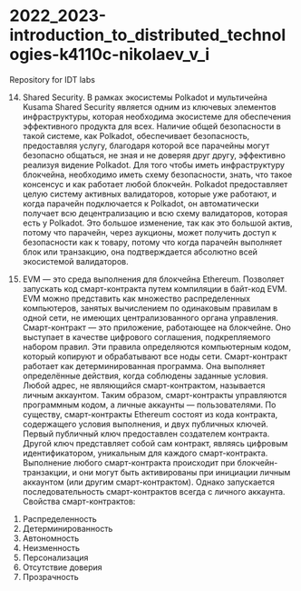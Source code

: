 # 2022_2023-introduction_to_distributed_technologies-k4110c-nikolaev_v_i
Repository for IDT labs

14. Shared Security.
В рамках экосистемы Polkadot и мультичейна Kusama Shared Security является одним из ключевых элементов инфраструктуры, которая необходима экосистеме для обеспечения эффективного продукта для всех. Наличие общей безопасности в такой системе, как Polkadot, обеспечивает безопасность, предоставляя услугу, благодаря которой все парачейны могут безопасно общаться, не зная и не доверяя друг другу, эффективно реализуя видение Polkadot. Для того чтобы иметь инфраструктуру блокчейна, необходимо иметь схему безопасности, знать, что такое консенсус и как работает любой блокчейн. Polkadot предоставляет целую систему активных валидаторов, которые уже работают, и когда парачейн подключается к Polkadot, он автоматически получает всю децентрализацию и всю схему валидаторов, которая есть у Polkadot. Это большое изменение, так как это большой актив, потому что парачейн, через аукционы, может получить доступ к безопасности как к товару, потому что когда парачейн выполняет блок или транзакцию, она подтверждается абсолютно всей экосистемой валидаторов.

20. EVM — это среда выполнения для блокчейна Ethereum. Позволяет запускать код смарт-контракта путем компиляции в байт-код EVM. EVM можно представить как множество распределенных компьютеров, занятых вычислением по одинаковым правилам в одной сети, не имеющих централизованного органа управления.
Cмарт-контракт — это приложение, работающее на блокчейне. Оно выступает в качестве цифрового соглашения, подкрепляемого набором правил. Эти правила определяются компьютерным кодом, который копируют и обрабатывают все ноды сети. Cмарт-контракт работает как детерминированная программа. Она выполняет определённые действия, когда соблюдены заданные условия. Любой адрес, не являющийся смарт-контрактом, называется личным аккаунтом. Таким образом, смарт-контракты управляются программным кодом, а личные аккаунты — пользователями. По существу, смарт-контракты Ethereum состоят из кода контракта, содержащего условия выполнения, и двух публичных ключей. Первый публичный ключ предоставлен создателем контракта. Другой ключ представляет собой сам контракт, являясь цифровым идентификатором, уникальным для каждого смарт-контракта. Выполнение любого смарт-контракта происходит при блокчейн-транзакции, и они могут быть активированы при инициации личным аккаунтом (или другим смарт-контрактом). Однако запускается последовательность смарт-контрактов всегда с личного аккаунта.
Свойства смарт-контрактов:
1) Распределенность
2) Детерминированность
3) Автономность
4) Неизменность
5) Персонализация
6) Отсутствие доверия
7) Прозрачность

